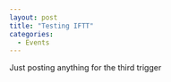 ```yaml
---
layout: post
title: "Testing IFTT"
categories:
  - Events
---
```


Just posting anything for the third trigger
